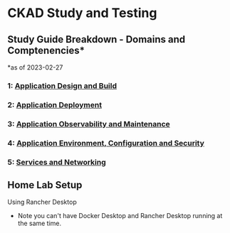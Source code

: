 # CKAD Study and Testing 



## Study Guide Breakdown - Domains and Comptenencies*
*as of 2023-02-27

### 1: [Application Design and Build](DC1-AppDesignAndBuild.md)

### 2: [Application Deployment](DC2-AppDeployment.md)

### 3: [Application Observability and Maintenance](DC3-AppObservabilityMaintenance.md)

### 4: [Application Environment, Configuration and Security](DC4-AppEnvConfigSecurity.md)

### 5: [Services and Networking](DC5-ServicesAndNetworking.md)


## Home Lab Setup

Using Rancher Desktop

- Note you can't have Docker Desktop and Rancher Desktop running at the same time.
